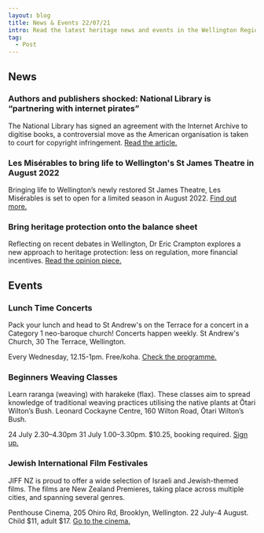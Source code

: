 ```yaml
---
layout: blog
title: News & Events 22/07/21
intro: Read the latest heritage news and events in the Wellington Region!
tag:
  - Post
---
```

## News

### Authors and publishers shocked: National Library is “partnering with internet pirates”

The National Library has signed an agreement with the Internet Archive to digitise books, a controversial move as the American organisation is taken to court for copyright infringement. [Read the article.](https://wellington.scoop.co.nz/?p=137697)

### Les Misérables to bring life to Wellington's St James Theatre in August 2022

Bringing life to Wellington’s newly restored St James Theatre, Les Misérables is set to open for a limited season in August 2022. [Find out more.](https://www.stuff.co.nz/entertainment/stage-and-theatre/125732759/les-misrables-to-bring-life-to-wellingtons-st-james-theatre-in-august-2022)

### Bring heritage protection onto the balance sheet

Reflecting on recent debates in Wellington, Dr Eric Crampton explores a new approach to heritage protection: less on regulation, more financial incentives. [Read the opinion piece. ](https://www.newsroom.co.nz/bring-heritage-onto-the-balance-sheet)

## Events

### Lunch Time Concerts

Pack your lunch and head to St Andrew's on the Terrace for a concert in a Category 1 neo-baroque church! Concerts happen weekly. St Andrew's Church, 30 The Terrace, Wellington. 

Every Wednesday, 12.15-1pm. Free/koha. [Check the programme.](https://www.standrews.org.nz/arts-and-events/category/lunch-time-concerts/) 

### Beginners Weaving Classes

Learn raranga (weaving) with harakeke (flax). These classes aim to spread knowledge of traditional weaving practices utilising the native plants at Ōtari Wilton’s Bush. Leonard Cockayne Centre, 160 Wilton Road, Ōtari Wilton’s Bush. 

24 July 2.30–4.30pm 31 July 1.00–3.30pm. $10.25, booking required. [Sign up.](https://www.eventfinda.co.nz/2021/otari-raranga-akomanga-beginners-weaving-classes/wellington) 

### Jewish International Film Festivales

JIFF NZ is proud to offer a wide selection of Israeli and Jewish-themed films. The films are New Zealand Premieres, taking place across multiple cities, and spanning several genres. 

Penthouse Cinema, 205 Ohiro Rd, Brooklyn, Wellington. 22 July-4 August. Child $11, adult $17. [Go to the cinema. ](https://jiff.co.nz/)